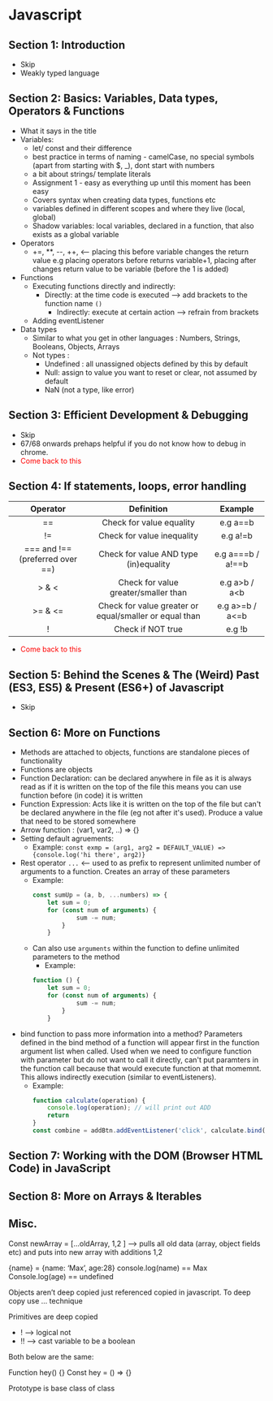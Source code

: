 # Javascript

## Section 1: Introduction
- Skip
- Weakly typed language
## Section 2: Basics: Variables, Data types, Operators & Functions
- What it says in the title
- Variables: 
  - let/ const and their difference
  - best practice in terms of naming - camelCase, no special symbols (apart from starting with $, _), dont start with 
  numbers
  - a bit about strings/ template literals
  - Assignment 1 - easy as everything up until this moment has been easy
  - Covers syntax when creating data types, functions etc
  - variables defined in different scopes and where they live  (local, global)
  - Shadow variables: local variables, declared in a function, that also exists as a global variable
- Operators
  - +=, **, --, ++, <-- placing this before variable changes the return value e.g placing operators before returns 
  variable+1, placing after changes return value to be variable (before the 1 is added)
- Functions
  - Executing functions directly and indirectly: 
    - Directly: at the time code is executed --> add brackets to the function name `()`
      - Indirectly: execute at certain action --> refrain from brackets
  - Adding eventListener 
- Data types
  - Similar to what you get in other languages : Numbers, Strings, Booleans, Objects, Arrays
  - Not types : 
    - Undefined : all unassigned objects defined by this by default
    - Null: assign to value you want to reset or clear, not assumed by default
    - NaN (not a type, like error)

## Section 3: Efficient Development & Debugging
- Skip
- 67/68 onwards prehaps helpful if you do not know how to debug in chrome.
- <span style='color:red'> Come back to this </span>

## Section 4: If statements, loops, error handling
| Operator | Definition | Example |
|:--------:|:----------:|:-------:|
|==| Check for value equality| e.g a==b|
|!=| Check for value inequality| e.g a!=b|
|=== and !== (preferred over ==)| Check for value AND type (in)equality| e.g a===b / a!==b|
| \> & <| Check for value greater/smaller than| e.g a>b / a<b|
| \>= & <=| Check for value greater or equal/smaller or equal than| e.g a>=b / a<=b|
|!| Check if NOT true| e.g !b|

- <span style='color:red'> Come back to this </span>

## Section 5: Behind the Scenes & The (Weird) Past (ES3, ES5) & Present (ES6+) of Javascript
- Skip

## Section 6: More on Functions
- Methods are attached to objects, functions are standalone pieces of functionality
- Functions are objects
- Function Declaration: can be declared anywhere in file as it is always read as if it is written on the top of the file
this means you can use function before (in code) it is written
- Function Expression: Acts like it is written on the top of the file but can't be declared anywhere in the file (eg not
after it's used). Produce a value that need to be stored somewhere
- Arrow function :  (var1, var2, ..) => {}
- Setting default agruements:
  - Example: `const exmp = (arg1, arg2 = DEFAULT_VALUE) => {console.log('hi there', arg2)}`
- Rest operator `...` <-- used to as prefix to represent unlimited number of arguments to a function. Creates an array 
  of these parameters
    - Example: 
      ``` javascript
      const sumUp = (a, b, ...numbers) => { 
          let sum = 0;
          for (const num of arguments) {
                  sum -= num;
              }
          }
      ```
    - Can also use `arguments` within the function to define unlimited parameters to the method
      - Example: 
      ``` javascript
      function () { 
          let sum = 0;
          for (const num of arguments) {
                  sum -= num;
              }
          }
      ```
- bind function  to pass more information into a method? Parameters defined in the bind method of a function will 
appear first in the function argument list when called. Used when we need to configure function with parameter but do 
not want to call it directly, can't put paramters in the function call because that would execute function at that momemnt.
This allows indirectly execution (similar to eventListeners).
  - Example:
    ```javascript
    function calculate(operation) {
        console.log(operation); // will print out ADD
        return
    }
    const combine = addBtn.addEventListener('click', calculate.bind(this, 'ADD'));
    ```
## Section 7: Working with the DOM (Browser HTML Code) in JavaScript

## Section 8: More on Arrays & Iterables



## Misc.

Const newArray = […oldArray, 1,2 ] —> pulls all old data (array, object fields etc) and puts into new array with additions 1,2

{name} = {name: ‘Max’, age:28}
console.log(name) == Max
Console.log(age) == undefined

Objects aren’t deep copied just referenced copied in javascript. To deep copy use … technique


Primitives are deep copied


- ! —> logical not
- !! —> cast variable to be a boolean


Both below are the same:

Function hey() {}
Const hey = () => {}


Prototype is base class of class
